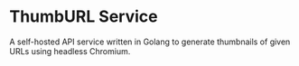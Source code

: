 # ThumbURL Service

A self-hosted API service written in Golang to generate thumbnails of given URLs using headless Chromium.
